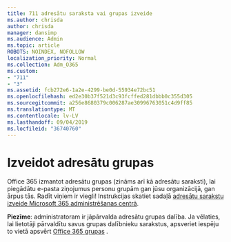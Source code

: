 ```yaml
---
title: 711 adresātu saraksta vai grupas izveide
ms.author: chrisda
author: chrisda
manager: dansimp
ms.audience: Admin
ms.topic: article
ROBOTS: NOINDEX, NOFOLLOW
localization_priority: Normal
ms.collection: Adm_O365
ms.custom:
- "711"
- "3"
ms.assetid: fcb272e6-1a2e-4299-be0d-55934e72bc51
ms.openlocfilehash: ed2e30b37f521d3c93fcffed281dbbb0c355d305
ms.sourcegitcommit: a256e8680379c006287ae30996763051c4d9ff85
ms.translationtype: MT
ms.contentlocale: lv-LV
ms.lasthandoff: 09/04/2019
ms.locfileid: "36740760"
---
```

# <a name="create-distribution-groups"></a>Izveidot adresātu grupas

Office 365 izmantot adresātu grupas (zināms arī kā adresātu saraksti), lai piegādātu e-pasta ziņojumus personu grupām gan jūsu organizācijā, gan ārpus tās. Radīt viņiem ir viegli! Instrukcijas skatiet sadaļā [adresātu sarakstu izveide Microsoft 365 administrēšanas centrā](https://docs.microsoft.com/office365/admin/setup/create-distribution-lists).

**Piezīme**: administratoram ir jāpārvalda adresātu grupas dalība. Ja vēlaties, lai lietotāji pārvaldītu savus grupas dalībnieku sarakstus, apsveriet iespēju to vietā apsvērt [Office 365 grupas](https://support.office.com/article/b565caa1-5c40-40ef-9915-60fdb2d97fa2) .
